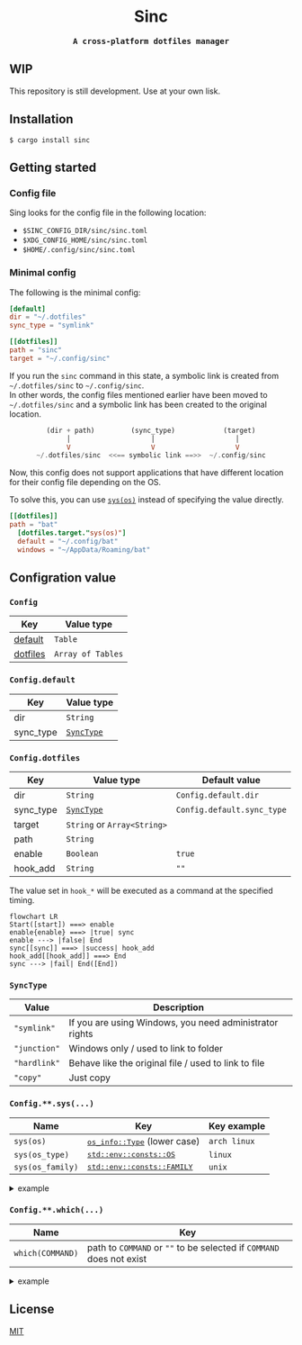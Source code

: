 <div align='center'>

# Sinc

<samp>

**A cross-platform dotfiles manager**

</samp>

</div>

## WIP

This repository is still development. Use at your own lisk.

## Installation

```shell
$ cargo install sinc
```

## Getting started

### Config file

Sing looks for the config file in the following location:

- `$SINC_CONFIG_DIR/sinc/sinc.toml`
- `$XDG_CONFIG_HOME/sinc/sinc.toml`
- `$HOME/.config/sinc/sinc.toml`

### Minimal config

The following is the minimal config:

```toml
[default]
dir = "~/.dotfiles"
sync_type = "symlink"

[[dotfiles]]
path = "sinc"
target = "~/.config/sinc"
```

If you run the `sinc` command in this state, a symbolic link is created from `~/.dotfiles/sinc` to `~/.config/sinc`. \
In other words, the config files mentioned earlier have been moved to `~/.dotfiles/sinc` and a symbolic link has been created to the original location.

<div align='center'>

```haskell
(dir + path)         (sync_type)            (target)
 │                    │                    │
 V                    V                    V
~/.dotfiles/sinc  <<== symbolic link ==>>  ~/.config/sinc
```

</div>

Now, this config does not support applications that have different location for their config file depending on the OS.

To solve this, you can use [`sys(os)`](#configsys) instead of specifying the value directly.

```toml
[[dotfiles]]
path = "bat"
  [dotfiles.target."sys(os)"]
  default = "~/.config/bat"
  windows = "~/AppData/Roaming/bat"
```

## Configration value

### `Config`

| Key                         | Value type        |
| --------------------------- | ----------------- |
| [default](#configdefault)   | `Table`           |
| [dotfiles](#configdotfiles) | `Array of Tables` |

### `Config.default`

| Key       | Value type              |
| --------- | ----------------------- |
| dir       | `String`                |
| sync_type | [`SyncType`](#synctype) |

### `Config.dotfiles`

| Key       | Value type                  | Default value              |
| --------- | --------------------------- | -------------------------- |
| dir       | `String`                    | `Config.default.dir`       |
| sync_type | [`SyncType`](#synctype)     | `Config.default.sync_type` |
| target    | `String` or `Array<String>` |                            |
| path      | `String`                    |                            |
| enable    | `Boolean`                   | `true`                     |
| hook_add  | `String`                    | `""`                       |

The value set in `hook_*` will be executed as a command at the specified timing.

```mermaid
flowchart LR
Start([start]) ===> enable
enable{enable} ===> |true| sync
enable ---> |false| End
sync[[sync]] ===> |success| hook_add
hook_add[[hook_add]] ===> End
sync ---> |fail| End([End])
```

### `SyncType`

| Value        | Description                                             |
| ------------ | ------------------------------------------------------- |
| `"symlink"`  | If you are using Windows, you need administrator rights |
| `"junction"` | Windows only / used to link to folder                   |
| `"hardlink"` | Behave like the original file / used to link to file    |
| `"copy"`     | Just copy                                               |

### `Config.**.sys(...)`

| Name             | Key                                                                                                               | Key example  |
| ---------------- | ----------------------------------------------------------------------------------------------------------------- | ------------ |
| `sys(os)`        | <samp>[os_info::Type](https://github.com/stanislav-tkach/os_info#supported-operating-systems)</samp> (lower case) | `arch linux` |
| `sys(os_type)`   | <samp>[std::env::consts::OS](https://doc.rust-lang.org/std/env/consts/constant.OS.html)</samp>                    | `linux`      |
| `sys(os_family)` | <samp>[std::env::consts::FAMILY](https://doc.rust-lang.org/std/env/consts/constant.FAMILY.html)</samp>            | `unix`       |

<details>
<summary>example</summary>

```toml
[default]
dir = "~/.dotfiles"
sync_type."sys(os)" = { default = "symlink", windows = "junction" }

[[dotfiles]]
path = "bat"
  [dotfiles.target."sys(os)"]
  default = "~/.config/bat"
  windows = "~/AppData/Roaming/bat"

[[dotfiles]]
path = ".gitconfig"
target = "~/.gitconfig"
  [dotfiles.sync_type."sys(os)"]
  default = "symlink"
  windows = "hardlink"
```

</details>

### `Config.**.which(...)`

| Name             | Key                                                                  |
| ---------------- | -------------------------------------------------------------------- |
| `which(COMMAND)` | path to `COMMAND` or `""` to be selected if `COMMAND` does not exist |

<details>
<summary>example</summary>

```toml
[[dotfiles]]
path = "neofetch"
target = "~/.config/neofetch"
  [dotfiles.enable."which(neofetch)"]
  # Enabled if the "neofetch" executable exists somewhere in $PATH.
  default = true
  "" = false

[[dotfiles]]
path = "hyprland"
target = "~/.config/hypr"
  [dotfiles.enable."which(wrappedhl)"]
  # Enabled if the "wrappedhl" executable exists in "~/bin/wrappedhl" in $PATH.
  default = false
  "~/bin/wrappedhl" = true
```

</details>

## License

[MIT](./LICENSE)
